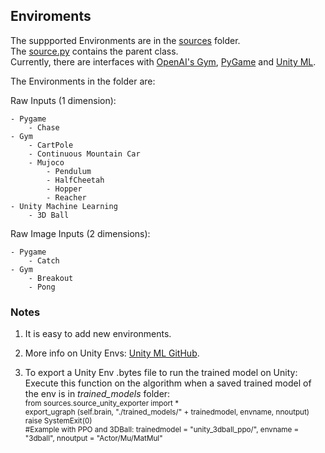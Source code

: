 ## Enviroments

The suppported Environments are in the [sources](../reinforcement/sources) folder.  
The [source.py](../reinforcement/sources/source.py) contains the parent class.  
Currently, there are interfaces with [OpenAI's Gym](https://github.com/NiloFreitas/Deep-Reinforcement-Learning/blob/master/reinforcement/sources/source_gym.py), [PyGame](https://github.com/NiloFreitas/Deep-Reinforcement-Learning/blob/master/reinforcement/sources/source_pygame.py) and [Unity ML](https://github.com/NiloFreitas/Deep-Reinforcement-Learning/blob/master/reinforcement/sources/source_unity.py).  

The Environments in the folder are:

Raw Inputs (1 dimension):  

	- Pygame
		- Chase
	- Gym
		- CartPole  
		- Continuous Mountain Car
		- Mujoco
			- Pendulum
			- HalfCheetah
			- Hopper
			- Reacher
	- Unity Machine Learning
		- 3D Ball


Raw Image Inputs (2 dimensions):  

	- Pygame
		- Catch
	- Gym
		- Breakout
		- Pong  

### Notes

1) It is easy to add new environments.

2) More info on Unity Envs: [Unity ML GitHub](https://github.com/Unity-Technologies/ml-agents).

3) To export a Unity Env .bytes file to run the trained model on Unity:  
Execute this function on the algorithm when a saved trained model of the env is in _trained_models_ folder:     
	<sub>from sources.source_unity_exporter import *  
	export_ugraph (self.brain, "./trained_models/" + trainedmodel, envname, nnoutput)  
	raise SystemExit(0)  
	#Example with PPO and 3DBall: trainedmodel = "unity_3dball_ppo/",
	                              envname = "3dball",
				      nnoutput =  "Actor/Mu/MatMul" </sub>  
